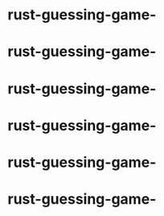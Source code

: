 # rust-guessing-game-
# rust-guessing-game-
# rust-guessing-game-
# rust-guessing-game-
# rust-guessing-game-
# rust-guessing-game-
